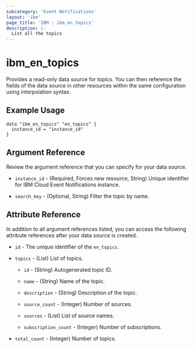 ```yaml
---
subcategory: 'Event Notifications'
layout: 'ibm'
page_title: 'IBM : ibm_en_topics'
description: |-
  List all the topics
---
```


# ibm_en_topics

Provides a read-only data source for topics. You can then reference the fields of the data source in other resources within the same configuration using interpolation syntax.

## Example Usage

```hcl
data "ibm_en_topics" "en_topics" {
  instance_id = "instance_id"
}
```

## Argument Reference

Review the argument reference that you can specify for your data source.

- `instance_id` - (Required, Forces new resource, String) Unique identifier for IBM Cloud Event Notifications instance.

- `search_key` - (Optional, String) Filter the topic by name.

## Attribute Reference

In addition to all argument references listed, you can access the following attribute references after your data source is created.

- `id` - The unique identifier of the `en_topics`.

- `topics` - (List) List of topics.

  - `id` - (String) Autogenerated topic ID.

  - `name` - (String) Name of the topic.

  - `description` - (String) Description of the topic.

  - `source_count` - (Integer) Number of sources.

  - `sources` - (List) List of source names.

  - `subscription_count` - (Integer) Number of subscriptions.

- `total_count` - (Integer) Number of topics.
